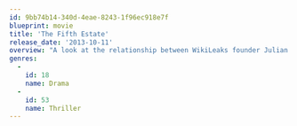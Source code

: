 ```yaml
---
id: 9bb74b14-340d-4eae-8243-1f96ec918e7f
blueprint: movie
title: 'The Fifth Estate'
release_date: '2013-10-11'
overview: "A look at the relationship between WikiLeaks founder Julian Assange and his early supporter and eventual colleague Daniel Domscheit-Berg, and how the website's growth and influence led to an irreparable rift between the two friends."
genres:
  -
    id: 18
    name: Drama
  -
    id: 53
    name: Thriller
---
```

